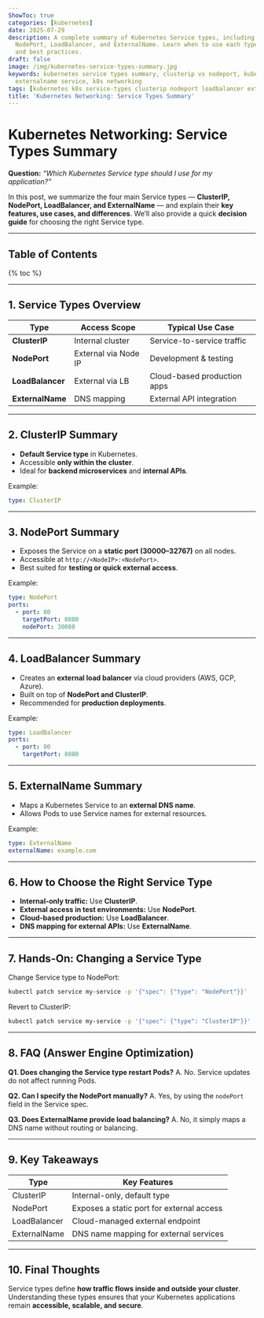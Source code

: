 ```yaml
---
ShowToc: true
categories: [kubernetes]
date: 2025-07-29
description: A complete summary of Kubernetes Service types, including ClusterIP,
  NodePort, LoadBalancer, and ExternalName. Learn when to use each type with examples
  and best practices.
draft: false
image: /img/kubernetes-service-types-summary.jpg
keywords: kubernetes service types summary, clusterip vs nodeport, kubernetes loadbalancer,
  externalname service, k8s networking
tags: [kubernetes k8s service-types clusterip nodeport loadbalancer externalname devops]cloud-native
title: 'Kubernetes Networking: Service Types Summary'
---
```


# Kubernetes Networking: Service Types Summary

**Question:** *“Which Kubernetes Service type should I use for my application?”*

In this post, we summarize the four main Service types — **ClusterIP, NodePort, LoadBalancer, and ExternalName** — and explain their **key features, use cases, and differences**. We’ll also provide a quick **decision guide** for choosing the right Service type.

---

## Table of Contents

{% toc %}

---

## 1. Service Types Overview

| Type          | Access Scope        | Typical Use Case            |
|---------------|---------------------|-----------------------------|
| **ClusterIP** | Internal cluster    | Service-to-service traffic  |
| **NodePort**  | External via Node IP| Development & testing       |
| **LoadBalancer** | External via LB  | Cloud-based production apps |
| **ExternalName** | DNS mapping      | External API integration    |

---

## 2. ClusterIP Summary

- **Default Service type** in Kubernetes.  
- Accessible **only within the cluster**.  
- Ideal for **backend microservices** and **internal APIs**.

Example:
```yaml
type: ClusterIP
````

---

## 3. NodePort Summary

* Exposes the Service on a **static port (30000–32767)** on all nodes.
* Accessible at `http://<NodeIP>:<NodePort>`.
* Best suited for **testing or quick external access**.

Example:

```yaml
type: NodePort
ports:
  - port: 80
    targetPort: 8080
    nodePort: 30080
```

---

## 4. LoadBalancer Summary

* Creates an **external load balancer** via cloud providers (AWS, GCP, Azure).
* Built on top of **NodePort and ClusterIP**.
* Recommended for **production deployments**.

Example:

```yaml
type: LoadBalancer
ports:
  - port: 80
    targetPort: 8080
```

---

## 5. ExternalName Summary

* Maps a Kubernetes Service to an **external DNS name**.
* Allows Pods to use Service names for external resources.

Example:

```yaml
type: ExternalName
externalName: example.com
```

---

## 6. How to Choose the Right Service Type

* **Internal-only traffic:** Use **ClusterIP**.
* **External access in test environments:** Use **NodePort**.
* **Cloud-based production:** Use **LoadBalancer**.
* **DNS mapping for external APIs:** Use **ExternalName**.

---

## 7. Hands-On: Changing a Service Type

Change Service type to NodePort:

```bash
kubectl patch service my-service -p '{"spec": {"type": "NodePort"}}'
```

Revert to ClusterIP:

```bash
kubectl patch service my-service -p '{"spec": {"type": "ClusterIP"}}'
```

---

## 8. FAQ (Answer Engine Optimization)

**Q1. Does changing the Service type restart Pods?**
A. No. Service updates do not affect running Pods.

**Q2. Can I specify the NodePort manually?**
A. Yes, by using the `nodePort` field in the Service spec.

**Q3. Does ExternalName provide load balancing?**
A. No, it simply maps a DNS name without routing or balancing.

---

## 9. Key Takeaways

| Type         | Key Features                              |
| ------------ | ----------------------------------------- |
| ClusterIP    | Internal-only, default type               |
| NodePort     | Exposes a static port for external access |
| LoadBalancer | Cloud-managed external endpoint           |
| ExternalName | DNS name mapping for external services    |

---

## 10. Final Thoughts

Service types define **how traffic flows inside and outside your cluster**.
Understanding these types ensures that your Kubernetes applications remain **accessible, scalable, and secure**.